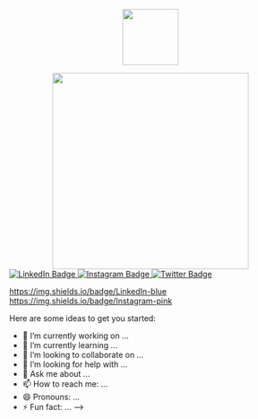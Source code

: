 <div id="header" align="center">
  <p align="center">
  <img src="https://capsule-render.vercel.app/api?" height="100"/>
</p>
  <img src="https://miro.medium.com/v2/resize:fit:640/format:webp/1*89xL_--7GIoVjXairvk-1w.gif" width="350"/>
</div>

<div id="badges">
  <a href="[your-linkedin-URL](https://www.linkedin.com/in/miriam-sarpong-353321220/)">
    <img src="https://img.shields.io/badge/LinkedIn-blue?style=for-the-badge&logo=linkedin&logoColor=white" alt="LinkedIn Badge"/>
  </a>
  <a href="your-youtube-URL">
    <img src="https://user-images.githubusercontent.com/46517096/166974368-9798f39f-1f46-499c-b14e-81f0a3f83a06.png" alt="Instagram Badge"/>
  </a>
  <a href="your-twitter-URL">
    <img src="https://img.shields.io/badge/Twitter-blue?style=for-the-badge&logo=twitter&logoColor=white" alt="Twitter Badge"/>
  </a>
</div>

https://img.shields.io/badge/LinkedIn-blue
https://img.shields.io/badge/Instagram-pink

Here are some ideas to get you started:

- 🔭 I’m currently working on ...
- 🌱 I’m currently learning ...
- 👯 I’m looking to collaborate on ...
- 🤔 I’m looking for help with ...
- 💬 Ask me about ...
- 📫 How to reach me: ...
- 😄 Pronouns: ...
- ⚡ Fun fact: ...
-->
